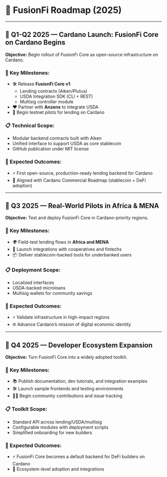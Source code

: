 # 🚀 FusionFi Roadmap (2025)

---

## 📅 Q1-Q2 2025 — Cardano Launch: FusionFi Core on Cardano Begins

**Objective:** Begin rollout of FusionFi Core as open-source infrastructure on Cardano.

### 🔑 Key Milestones:
- 🛠️ Release **FusionFi Core v1**:
  - Lending contracts (Aiken/Plutus)  
  - USDA Integration SDK (CLI + REST)  
  - Multisig controller module  
- ❤️ Partner with **Anzens** to integrate USDA  
- 🧪 Begin testnet pilots for lending on Cardano  

### 📋 Technical Scope:
- Modular backend contracts built with Aiken  
- Unified interface to support USDA as core stablecoin  
- GitHub publication under MIT license  

### 🎯 Expected Outcomes:
- ⚡ First open-source, production-ready lending backend for Cardano  
- 🔗 Aligned with Cardano Commercial Roadmap (stablecoin + DeFi adoption)

---

## 📅 Q3 2025 — Real-World Pilots in Africa & MENA

**Objective:** Test and deploy FusionFi Core in Cardano-priority regions.

### 🔑 Key Milestones:
- 🌍 Field-test lending flows in **Africa and MENA**  
- 🤝 Launch integrations with cooperatives and fintechs  
- 📦 Deliver stablecoin-backed tools for underbanked users  

### 📋 Deployment Scope:
- Localized interfaces  
- USDA-backed microloans  
- Multisig wallets for community savings  

### 🎯 Expected Outcomes:
- ⚡ Validate infrastructure in high-impact regions  
- 🌐 Advance Cardano’s mission of digital economic identity

---

## 📅 Q4 2025 — Developer Ecosystem Expansion

**Objective:** Turn FusionFi Core into a widely adopted toolkit.

### 🔑 Key Milestones:
- 📚 Publish documentation, dev tutorials, and integration examples  
- 🛠️ Launch sample frontends and testing environments  
- 🧑‍💻 Begin community contributions and issue tracking  

### 📋 Toolkit Scope:
- Standard API across lending/USDA/multisig  
- Configurable modules with deployment scripts  
- Simplified onboarding for new builders  

### 🎯 Expected Outcomes:
- ⚡ FusionFi Core becomes a default backend for DeFi builders on Cardano  
- 🚀 Ecosystem-level adoption and integrations
